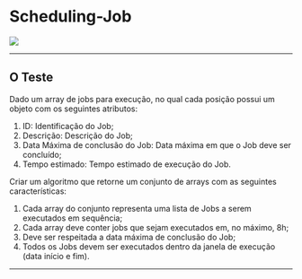 # Scheduling-Job

[![](https://images.gupy.io/unsafe/100x100/https://s3.amazonaws.com/gupy5/production/companies/316/career/246/images/logo.png)](https://www.telefonica.com.br/ "#VemPraVivo")



-----

## O Teste
Dado um array de jobs para execução, no qual cada posição possui um objeto com os seguintes atributos:

1. ID: Identificação do Job;
2. Descrição: Descrição do Job;
3. Data Máxima de conclusão do Job: Data máxima em que o Job deve ser concluído;
4. Tempo estimado: Tempo estimado de execução do Job.

Criar um algoritmo que retorne um conjunto de arrays com as seguintes características:

1. Cada array do conjunto representa uma lista de Jobs a serem executados em sequência;
2. Cada array deve conter jobs que sejam executados em, no máximo, 8h;
3. Deve ser respeitada a data máxima de conclusão do Job;
4. Todos os Jobs devem ser executados dentro da janela de execução (data início e fim).

-----